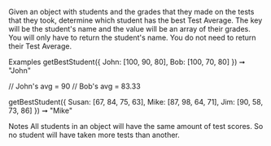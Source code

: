 Given an object with students and the grades that they made on the tests that they took, determine which student has the best Test Average. The key will be the student's name and the value will be an array of their grades. You will only have to return the student's name. You do not need to return their Test Average.

Examples
getBestStudent({
  John: [100, 90, 80],
  Bob: [100, 70, 80]
}) ➞ "John"

// John's avg = 90
// Bob's avg = 83.33

getBestStudent({
  Susan: [67, 84, 75, 63],
  Mike: [87, 98, 64, 71],
  Jim: [90, 58, 73, 86]
}) ➞ "Mike"

Notes
All students in an object will have the same amount of test scores. So no student will have taken more tests than another.
